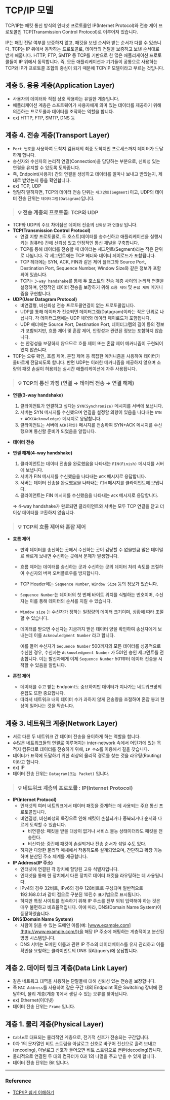 # TCP/IP 모델
TCP/IP는 패킷 통신 방식의 인터넷 프로토콜인 IP(Internet Protocol)와 전송 제어 프로토콜인 TCP(Transmission Control Protocol)로 이루어져 있습니다.

IP는 패킷 전달 여부를 보증하지 않고, 패킷을 보낸 순서와 받는 순서가 다를 수 있습니다. TCP는 IP 위에서 동작하는 프로토콜로, 데이터의 전달을 보증하고 보낸 순서대로 받게 해줍니다. HTTP, FTP, SMTP 등 TCP를 기반으로 한 많은 애플리케이션 프로토콜들이 IP 위에서 동작합니다. 즉, 모든 애플리케이션과 기기들이 공통으로 사용하는 TCP와 IP가 프로토콜 조합의 중심이 되기 때문에 TCP/IP 모델이라고 부르는 것입니다.

## 계층 5.  응용 계층(Application Layer)

- 사용자의 데이터와 직접 상호 작용하는 유일한 계층입니다.
- 애플리케이션 계층은 소프트웨어가 사용자에게 의미 있는 데이터를 제공하기 위해 의존하는 프로토콜과 데이터를 조작하는 역할을 합니다.
- ex) HTTP, FTP, SMTP, DNS 등

## 계층 4. 전송 계층(Transport Layer)

- `Port 번호`를 사용하여 도착지 컴퓨터의 최종 도착지인 프로세스까지 데이터가 도달하게 합니다.
- 송신자와 수신자의 논리적 연결(Connection)을 담당하는 부분으로, 신뢰성 있는 연결을 유지할 수 있도록 도와줍니다.
- 즉, Endpoint(사용자) 간의 연결을 생성하고 데이터를 얼마나 보내고 받았는지, 제대로 받았는지 등을 확인합니다.
- ex) TCP, UDP
- 엄밀히 말하자면, TCP의 데이터 전송 단위는 `세그먼트(Segment)`이고, UDP의 데이터 전송 단위는 `데이터그램(Datagram)`입니다.

> ### 💡 전송 계층의 프로토콜: TCP와 UDP

- TCP와 UDP의 주요 차이점은 데이터 전송의 `신뢰성` 과 `연결성` 입니다.
- **TCP(Transmission Control Protocol)**
    - 연결 지향 프로토콜로, 두 호스트(데이터를 송수신하고 애플리케이션을 실행시키는 컴퓨터) 간에 신뢰성 있고 안정적인 통신 채널을 구축합니다.
    - TCP를 통해 데이터를 전송할 때 데이터는 세그먼트(Segment)라는 작은 단위로 나뉩니다. 각 세그먼트에는 TCP 헤더와 데이터 페이로드가 포함됩니다.
    - TCP 헤더에는 SYN, ACK, FIN과 같은 제어 플래그와 Source Port, Destination Port, Sequence Number, Window Size와 같은 정보가 포함되어 있습니다.
    - TCP는 `3-way handshake`를 통해 두 호스트의 전송 계층 사이의 논리적 연결을 설정하며, 안정적인 데이터 전송을 보장하기 위해 `흐름 제어` 및 `혼잡 제어` 메커니즘을 구현합니다.
- **UDP(User Datagram Protocol)**
    - 비연결형, 비신뢰성 전송 프로토콜연결이 없는 프로토콜입니다.
    - UDP를 통해 데이터가 전송되면 데이터그램(Datagram)이라는 작은 단위로 나뉩니다. 각 데이터그램에는 UDP 헤더와 데이터 페이로드가 포함됩니다.
    - UDP 헤더에는 Source Port, Destination Port, 데이터그램의 길이 등의 정보가 포함되지만, 흐름 제어 및 혼잡 제어, 안정성과 관련된 정보는 포함하지 않습니다.
    - 는 안정성을 보장하지 않으므로 흐름 제어 또는 혼잡 제어 메커니즘이 구현되어 있지 않습니다.
- TCP는 오류 확인, 흐름 제어, 혼잡 제어 등 복잡한 메커니즘을 사용하여 데이터가 올바르게 전달되도록 합니다. 반면 UDP는 이러한 메커니즘을 제공하지 않으며 소량의 패킷 손실이 허용되는 실시간 애플리케이션에 자주 사용됩니다.

> ### 💡 TCP의 통신 과정 **(연결 → 데이터 전송 → 연결 해제)**

- **연결(3-way handshake)**
    1. 클라이언트가 연결하고 싶다는 `SYN(Synchronize)` 메시지를 서버에 보냅니다.
    2. 서버는 SYN 메시지를 수신했으며 연결을 설정할 의향이 있음을 나타내는 `SYN + ACK(Acknowledge)` 메시지로 응답합니다.
    3. 클라이언트는 서버에 `ACK(확인)` 메시지를 전송하여 SYN+ACK 메시지를 수신했으며 통신할 준비가 되었음을 알립니다.
- **데이터 전송**
- **연결 해제(4-way handshake)**
    1. 클라이언트는 데이터 전송을 완료했음을 나타내는 `FIN(Finish)` 메시지를 서버에 보냅니다.
    2. 서버가 FIN 메시지를 수신했음을 나타내는 `ACK` 메시지로 응답합니다.
    3. 서버는 데이터 전송을 완료했음을 나타내는 `FIN` 메시지를 클라이언트에 보냅니다.
    4. 클라이언트는 FIN 메시지를 수신했음을 나타내는 `ACK` 메시지로 응답합니다.

  ⇒ 4-way handshake가 완료되면 클라이언트와 서버는 모두 TCP 연결을 닫고 더 이상 데이터를 교환하지 않습니다.


> ### 💡 TCP의 **흐름 제어와 혼잡 제어**

- **흐름 제어**
    - 만약 데이터를 송신하는 곳에서 수신하는 곳이 감당할 수 없을만큼 많은 데이털르 빠르게 보내면 수신하는 곳에서 문제가 발생합니다.
    - 흐름 제어는 데이터를 송신하는 곳과 수신하는 곳의 데이터 처리 속도를 조절하여 수신자의 버퍼 오버플로우를 방지합니다.
    - TCP Header에는 `Sequence Number`, `Window Size` 등의 정보가 있습니다.
    - `Sequence Number`는 데이터의 첫 번째 바이트 위치를 식별하는 번호이며, 수신자는 이를 통해 데이터의 순서를 지킬 수 있습니다.
    - `Window size` 는 수신자가 정하는 일정량의 데이터 크기이며,  상황에 따라 조절할 수 있습니다.
    - 데이터를 받으면 수신자는 지금까지 받은 데이터 양을 확인하여 송신자에게 보내는데 이를 `Acknowledgment Number` 라고 합니다.

      예를 들어 수신자가 `Sequence Number` 500까지의 모든 데이터를 성공적으로 수신한 경우, 수신자는 `Acknowledgment Number` 가 501인 승인 세그먼트를 전송합니다. 이는 발신자에게 이제 `Sequence Number` 501부터 데이터 전송을 시작할 수 있음을 알립니다.

- **혼잡 제어**
    - 데이터를 주고 받는 Endpoint도 중요하지만 데이터가 지나가는 네트워크망의 혼잡도 또한 중요합니다.
    - 따라서 네트워크 내의 데이터 수가 과하지 않게 전송량을 조절하여 혼잡 붕괴 현상이 일어나는 것을 막습니다.

## 계층 3. 네트워크 계층(Network Layer)

- 서로 다른 두 네트워크 간 데이터 전송을 용이하게 하는 역할을 합니다.
- 수많은 네트워크들의 연결로 이루어지는 inter-network 속에서 어딘가에 있는 목적지 컴퓨터로 데이터를 전송하기 위해, `IP 주소`를 이용해서 길을 찾습니다.
- 데이터가 표적에 도달하기 위한 최상의 물리적 경로를 찾는 것을 라우팅(Routing)이라고 합니다.
- ex) IP
- 데이터 전송 단위는 `Datagram(또는 Packet)` 입니다.

> ### 💡 네트워크 계층의 프로토콜 : IP(Internet Protocol)

- **IP(Internet Protocol)**
    - 인터넷의 여러 네트워크에서 데이터 패킷을 중계하는 데 사용되는 주요 통신 프로토콜입니다.
    - 비연결성, 비신뢰성의 특징으로 인해 패킷이 손실되거나 중복되거나 순서와 다르게 도착할 수 있습니다.
        - 비연결성: 패킷을 받을 대상이 없거나 서비스 불능 상태이더라도 패킷을 전송한다.
        - 비신뢰성: 중간에 패킷이 손실되거나 전송 순서가 섞일 수도 있다.
    - 하지만 다양한 물리적 매체에서 작동하도록 설계되었으며, 간단하고 확장 가능하며 분산된 주소 체계를 제공합니다.
- **IP Address(IP 주소)**
    - 인터넷에 연결된 각 장치에 할당된 고유 식별자입니다.
    - 인터넷을 통해 한 장치에서 다른 장치로 데이터 패킷을 라우팅하는 데 사용됩니다.
    - IPv4의 경우 32비트, IPv6의 경우 128비트로 구성되며 일반적으로 192.168.0.1과 같이 점으로 구분된 10진수 표기법으로 표시됩니다.
    - 하지만 특정 사이트를 접속하기 위해 IP 주소를 전부 외워 입력해야 하는 것은 매우 불편하고 비효율적입니다. 이에 따라, DNS(Domain Name System)이 등장하였습니다.
- **DNS(Domain Name System)**
    - 사람이 읽을 수 있는 도메인 이름(예: [www.example.com](http://www.example.com/))을 해당 IP 주소에 매핑하는 계층적이고 분산된 명명 시스템입니다.
    - DNS 서버는 도메인 이름과 관련 IP 주소의 데이터베이스를 유지 관리하고 이름 확인을 요청하는 클라이언트의 DNS 쿼리(query)에 응답합니다.

## 계층 2. 데이터 링크 계층(Data Link Layer)

- 같은 네트워크 대역을 사용하는 단말들에 대해 신뢰성 있는 전송을 보장합니다.
- 즉 `MAC Address`를 사용하여 같은 구간 내의 Endpoint 혹은 Switching 장비에 전달하며, 물리 계층(계층 1)에서 생길 수 있는 오류를 찾아냅니다.
- ex) Ethernet(이더넷)
- 데이터 전송 단위는 `Frame` 입니다.

## 계층 1. 물리 계층(Physical Layer)

- `Cable`로 대표되는 물리적인 계층으로, 전기적 신호가 전송되는 구간입니다.
- 0과 1의 문자열인 비트 스트림을 아날로그 신호로 바꾸어 전선으로 흘려 보내고(encoding), 아날로그 신호가 들어오면 비트 스트림으로 변환(decoding)합니다.
- 물리적으로 연결된 두 대의 컴퓨터가 0과 1의 나열을 주고 받을 수 있게 합니다.
- 데이터 전송 단위는 Bit 입니다.

---

### Reference

- [TCP/IP 쉽게 이해하기]([https://aws-hyoh.tistory.com/57](https://aws-hyoh.tistory.com/57))